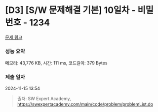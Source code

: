 # [D3] [S/W 문제해결 기본] 10일차 - 비밀번호 - 1234 

[문제 링크](https://swexpertacademy.com/main/code/problem/problemDetail.do?contestProbId=AV14_DEKAJcCFAYD) 

### 성능 요약

메모리: 43,776 KB, 시간: 111 ms, 코드길이: 379 Bytes

### 제출 일자

2024-11-15 13:54



> 출처: SW Expert Academy, https://swexpertacademy.com/main/code/problem/problemList.do